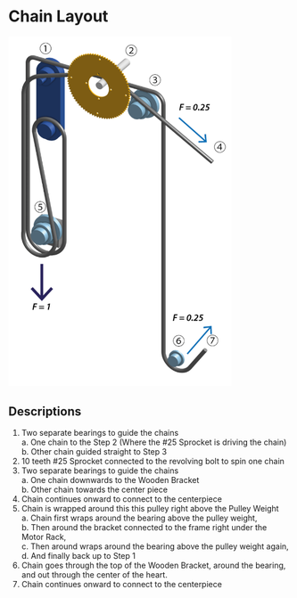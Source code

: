 # Chain Layout

<img src="https://github.com/UniKlo/PaintBot/blob/master/Mechanics/ChainSystem/chain-system-02-01.png" width="400">

## Descriptions

1. Two separate bearings to guide the chains <br/>
  a. One chain to the Step 2 (Where the #25 Sprocket is driving the chain) <br/>
  b. Other chain guided straight to Step 3
2. 10 teeth #25 Sprocket connected to the revolving bolt to spin one chain
3. Two separate bearings to guide the chains  <br/>
  a. One chain downwards to the Wooden Bracket  <br/>
  b. Other chain towards the center piece
4. Chain continues onward to connect to the centerpiece
5. Chain is wrapped around this this pulley right above the Pulley Weight  <br/>
  a. Chain first wraps around the bearing above the pulley weight, <br/>
  b. Then around the bracket connected to the frame right under the Motor Rack, <br/>
  c. Then around wraps around the bearing above the pulley weight again, <br/>
  d. And finally back up to Step 1
6. Chain goes through the top of the Wooden Bracket, around the bearing, and out through the center of the heart.
7. Chain continues onward to connect to the centerpiece
